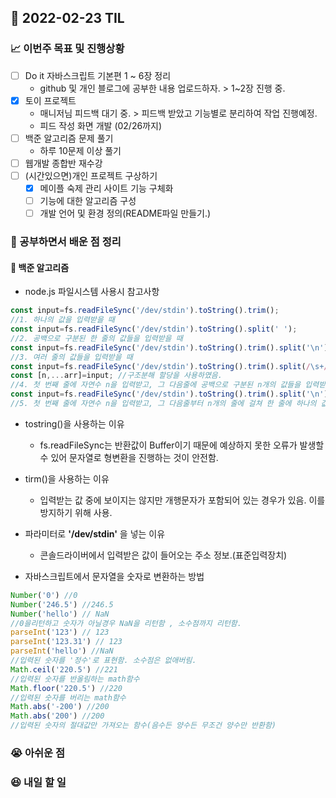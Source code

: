 ## 📆 2022-02-23 TIL

### 📈 이번주 목표 및 진행상황
- [ ] Do it 자바스크립트 기본편 1 ~ 6장 정리
    - github 및 개인 블로그에 공부한 내용 업로드하자. > 1~2장 진행 중.
- [x] 토이 프로젝트
    - 매니저님 피드백 대기 중. > 피드백 받았고 기능별로 분리하여 작업 진행예정.
    - 피드 작성 화면 개발 (02/26까지)
- [ ] 백준 알고리즘 문제 풀기
   - 하루 10문제 이상 풀기 
- [ ] 웹개발 종합반 재수강
- [ ] (시간있으면)개인 프로젝트 구상하기
    - [X] 메이플 숙제 관리 사이트 기능 구체화
    - [ ] 기능에 대한 알고리즘 구성
    - [ ] 개발 언어 및 환경 정의(README파일 만들기.)

### 🌱 공부하면서 배운 점 정리
#### 🔔 백준 알고리즘 
 - node.js 파일시스템 사용시 참고사항 
```js
const input=fs.readFileSync('/dev/stdin').toString().trim();
//1. 하나의 값을 입력받을 때
const input=fs.readFileSync('/dev/stdin').toString().split(' ');
//2. 공백으로 구분된 한 줄의 값들을 입력받을 때
const input=fs.readFileSync('/dev/stdin').toString().trim().split('\n');
//3. 여러 줄의 값들을 입력받을 때
const input=fs.readFileSync('/dev/stdin').toString().trim().split(/\s+/);
const [n,...arr]=input; //구조분해 할당을 사용하였음.
//4. 첫 번째 줄에 자연수 n을 입력받고, 그 다음줄에 공백으로 구분된 n개의 값들을 입력받을 때
const input=fs.readFileSync('/dev/stdin').toString().trim().split('\n');
//5. 첫 번째 줄에 자연수 n을 입력받고, 그 다음줄부터 n개의 줄에 걸쳐 한 줄에 하나의 값을 입력받을 때
```
   * tostring()을 사용하는 이유 
     * fs.readFileSync는 반환값이 Buffer이기 때문에 예상하지 못한 오류가 발생할 수 있어 
       문자열로 형변환을 진행하는 것이 안전함.
   * tirm()을 사용하는 이유 
     * 입력받는 값 중에 보이지는 않지만 개행문자가 포함되어 있는 경우가 있음. 이를 방지하기 위해 사용.
   * 파라미터로 **'/dev/stdin'** 을 넣는 이유
     * 콘솔드라이버에서 입력받은 값이 들어오는 주소 정보.(표준입력장치)

   * 자바스크립트에서 문자열을 숫자로 변환하는 방법 
```js
Number('0') //0
Number('246.5') //246.5
Number('hello') // NaN
//0을리턴하고 숫자가 아닐경우 NaN을 리턴함 , 소수점까지 리턴함. 
parseInt('123') // 123
parseInt('123.31') // 123
parseInt('hello') //NaN
//입력된 숫자를 '정수'로 표현함. 소수점은 없애버림.
Math.ceil('220.5') //221
//입력된 숫자를 반올림하는 math함수
Math.floor('220.5') //220
//입력된 숫자를 버리는 math함수
Math.abs('-200') //200
Math.abs('200') //200
//입력된 숫자의 절대값만 가져오는 함수(음수든 양수든 무조건 양수만 반환함)
```

        

       

### 😭 아쉬운 점

### 😆 내일 할 일